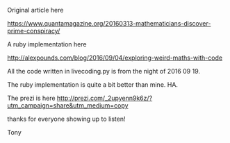 
Original article here

https://www.quantamagazine.org/20160313-mathematicians-discover-prime-conspiracy/

A ruby implementation here

http://alexpounds.com/blog/2016/09/04/exploring-weird-maths-with-code

All the code written in livecoding.py is from the night of 2016 09 19.

The ruby implementation is quite a bit better than mine. HA.

The prezi is here http://prezi.com/_2upyenn9k6z/?utm_campaign=share&utm_medium=copy

thanks for everyone showing up to listen!

Tony
	
